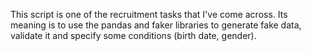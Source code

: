This script is one of the recruitment tasks that I've come across. Its meaning is to use the pandas and faker libraries to generate fake data, validate it and specify some conditions (birth date, gender).

